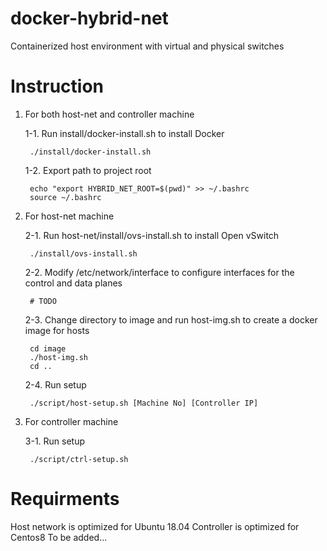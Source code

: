 # docker-hybrid-net
Containerized host environment with virtual and physical switches

# Instruction
1. For both host-net and controller machine

    1-1. Run install/docker-install.sh to install Docker

        ./install/docker-install.sh

    1-2. Export path to project root

        echo "export HYBRID_NET_ROOT=$(pwd)" >> ~/.bashrc
        source ~/.bashrc

2. For host-net machine

    2-1. Run host-net/install/ovs-install.sh to install Open vSwitch

        ./install/ovs-install.sh

    2-2. Modify /etc/network/interface to configure interfaces for the control and data planes

        # TODO

    2-3. Change directory to image and run host-img.sh to create a docker image for hosts

        cd image
        ./host-img.sh
        cd ..
    
    2-4. Run setup

        ./script/host-setup.sh [Machine No] [Controller IP]

3. For controller machine

    3-1. Run setup

        ./script/ctrl-setup.sh

# Requirments
Host network is optimized for Ubuntu 18.04
Controller is optimized for Centos8
To be added...

